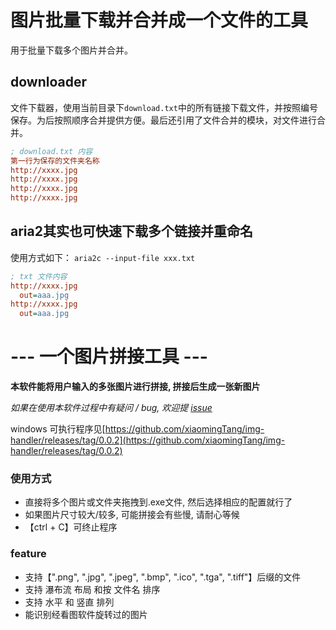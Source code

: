 # 图片批量下载并合并成一个文件的工具

用于批量下载多个图片并合并。

## downloader

文件下载器，使用当前目录下`download.txt`中的所有链接下载文件，并按照编号保存。为后按照顺序合并提供方便。最后还引用了文件合并的模块，对文件进行合并。

```ini
; download.txt 内容
第一行为保存的文件夹名称
http://xxxx.jpg
http://xxxx.jpg
http://xxxx.jpg
http://xxxx.jpg

```


## aria2其实也可快速下载多个链接并重命名
使用方式如下：
`aria2c --input-file xxx.txt`

```ini
; txt 文件内容
http://xxxx.jpg
  out=aaa.jpg  
http://xxxx.jpg
  out=aaa.jpg  

```

# --- 一个图片拼接工具 ---    

**本软件能将用户输入的多张图片进行拼接, 拼接后生成一张新图片**    

*如果在使用本软件过程中有疑问 / bug, 欢迎提 [issue](https://github.com/xiaomingTang/img-handler/issues)*

windows 可执行程序见[https://github.com/xiaomingTang/img-handler/releases/tag/0.0.2](https://github.com/xiaomingTang/img-handler/releases/tag/0.0.2)    

### 使用方式
* 直接将多个图片或文件夹拖拽到.exe文件, 然后选择相应的配置就行了
* 如果图片尺寸较大/较多, 可能拼接会有些慢, 请耐心等候
* 【ctrl + C】可终止程序

### feature
* 支持【".png", ".jpg", ".jpeg", ".bmp", ".ico", ".tga", ".tiff"】后缀的文件
* 支持 瀑布流 布局 和按 文件名 排序
* 支持 水平 和 竖直 排列
* 能识别经看图软件旋转过的图片
